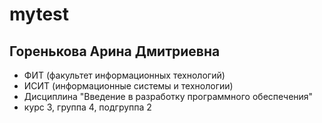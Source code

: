 # mytest
Горенькова
Арина
Дмитриевна  
-------------------------------------------------
* ФИТ (факультет информационных технологий)
* ИСИТ (информационные системы и технологии)
* Дисциплина "Введение в разработку программного обеспечения"
* курс 3, группа 4, подгруппа 2
